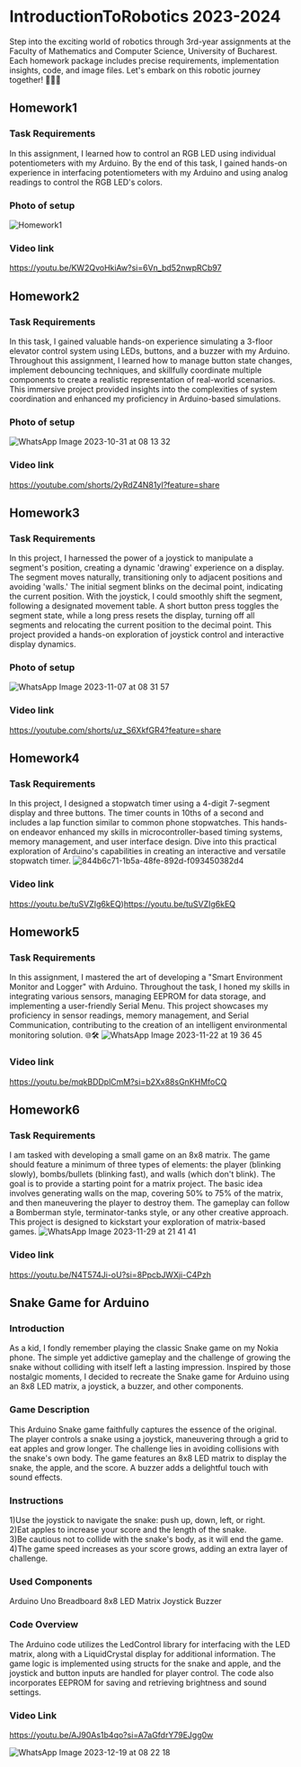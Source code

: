 # IntroductionToRobotics 2023-2024
Step into the exciting world of robotics through 3rd-year assignments at the Faculty of Mathematics and Computer Science, University of Bucharest. Each homework package includes precise requirements, implementation insights, code, and image files. Let's embark on this robotic journey together! 🚀🤖🔧

## Homework1  

### Task Requirements
In this assignment, I learned how to control an RGB LED using individual potentiometers with my Arduino. By the end of this task, I gained hands-on experience in interfacing potentiometers with my Arduino and using analog readings to control the RGB LED's colors.
### Photo of setup
![Homework1](https://github.com/AlexRatiu/IntroductionToRobotics/assets/117086170/d2fee5b3-a9bc-4dae-8a0f-edc5e45f4381)
### Video link
https://youtu.be/KW2QvoHkiAw?si=6Vn_bd52nwpRCb97

## Homework2  
### Task Requirements
In this task, I gained valuable hands-on experience simulating a 3-floor elevator control system using LEDs, buttons, and a buzzer with my Arduino. Throughout this assignment, I learned how to manage button state changes, implement debouncing techniques, and skillfully coordinate multiple components to create a realistic representation of real-world scenarios. This immersive project provided insights into the complexities of system coordination and enhanced my proficiency in Arduino-based simulations.
### Photo of setup
![WhatsApp Image 2023-10-31 at 08 13 32](https://github.com/AlexRatiu/IntroductionToRobotics/assets/117086170/07e5ceb2-891e-41f9-be27-8be86cf977cd)
### Video link
https://youtube.com/shorts/2yRdZ4N81yI?feature=share

## Homework3
### Task Requirements
In this project, I harnessed the power of a joystick to manipulate a segment's position, creating a dynamic 'drawing' experience on a display. The segment moves naturally, transitioning only to adjacent positions and avoiding 'walls.' The initial segment blinks on the decimal point, indicating the current position. With the joystick, I could smoothly shift the segment, following a designated movement table. A short button press toggles the segment state, while a long press resets the display, turning off all segments and relocating the current position to the decimal point. This project provided a hands-on exploration of joystick control and interactive display dynamics.
### Photo of setup
![WhatsApp Image 2023-11-07 at 08 31 57](https://github.com/AlexRatiu/IntroductionToRobotics/assets/117086170/fc73e686-287d-4fd3-b4f9-74dd0645cf55)
### Video link
https://youtube.com/shorts/uz_S6XkfGR4?feature=share


## Homework4

### Task Requirements
In this project, I designed a stopwatch timer using a 4-digit 7-segment display and three buttons. The timer counts in 10ths of a second and includes a lap function similar to common phone stopwatches. This hands-on endeavor enhanced my skills in microcontroller-based timing systems, memory management, and user interface design. Dive into this practical exploration of Arduino's capabilities in creating an interactive and versatile stopwatch timer.
![844b6c71-1b5a-48fe-892d-f093450382d4](https://github.com/AlexRatiu/IntroductionToRobotics/assets/117086170/29e2e7d3-1dad-45f3-8b46-e6535947c9f0)
### Video link
https://youtu.be/tuSVZIg6kEQ)https://youtu.be/tuSVZIg6kEQ

## Homework5

### Task Requirements
In this assignment, I mastered the art of developing a "Smart Environment Monitor and Logger" with Arduino. Throughout the task, I honed my skills in integrating various sensors, managing EEPROM for data storage, and implementing a user-friendly Serial Menu. This project showcases my proficiency in sensor readings, memory management, and Serial Communication, contributing to the creation of an intelligent environmental monitoring solution. 🌐🛠️
![WhatsApp Image 2023-11-22 at 19 36 45](https://github.com/AlexRatiu/IntroductionToRobotics/assets/117086170/a80b209b-b82b-4def-9945-cb12eafa3ec4)
### Video link
https://youtu.be/mqkBDDplCmM?si=b2Xx88sGnKHMfoCQ

## Homework6

### Task Requirements

I am tasked with developing a small game on an 8x8 matrix. The game should feature a minimum of three types of elements: the player (blinking slowly), bombs/bullets (blinking fast), and walls (which don't blink). The goal is to provide a starting point for a matrix project. The basic idea involves generating walls on the map, covering 50% to 75% of the matrix, and then maneuvering the player to destroy them. The gameplay can follow a Bomberman style, terminator-tanks style, or any other creative approach. This project is designed to kickstart your exploration of matrix-based games.
![WhatsApp Image 2023-11-29 at 21 41 41](https://github.com/AlexRatiu/IntroductionToRobotics/assets/117086170/2d1b7815-47b7-497d-9aaf-93cb76b2e913)
### Video link
https://youtu.be/N4T574Ji-oU?si=8PpcbJWXji-C4Pzh


## Snake Game for Arduino
### Introduction
As a kid, I fondly remember playing the classic Snake game on my Nokia phone. The simple yet addictive gameplay and the challenge of growing the snake without colliding with itself left a lasting impression. Inspired by those nostalgic moments, I decided to recreate the Snake game for Arduino using an 8x8 LED matrix, a joystick, a buzzer, and other components.

### Game Description
This Arduino Snake game faithfully captures the essence of the original. The player controls a snake using a joystick, maneuvering through a grid to eat apples and grow longer. The challenge lies in avoiding collisions with the snake's own body. The game features an 8x8 LED matrix to display the snake, the apple, and the score. A buzzer adds a delightful touch with sound effects.

### Instructions
1)Use the joystick to navigate the snake: push up, down, left, or right. </br> 
2)Eat apples to increase your score and the length of the snake. </br> 
3)Be cautious not to collide with the snake's body, as it will end the game. </br> 
4)The game speed increases as your score grows, adding an extra layer of challenge. </br> 

### Used Components
Arduino Uno
Breadboard
8x8 LED Matrix
Joystick
Buzzer

### Code Overview
The Arduino code utilizes the LedControl library for interfacing with the LED matrix, along with a LiquidCrystal display for additional information. The game logic is implemented using structs for the snake and apple, and the joystick and button inputs are handled for player control. The code also incorporates EEPROM for saving and retrieving brightness and sound settings.

### Video Link
https://youtu.be/AJ90As1b4qo?si=A7aGfdrY79EJgg0w

![WhatsApp Image 2023-12-19 at 08 22 18](https://github.com/AlexRatiu/IntroductionToRobotics/assets/117086170/f28b05b7-e2f4-4314-b92b-46a26f3a40d1)
